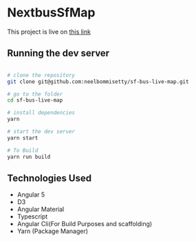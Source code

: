 # NextbusSfMap
This project is live on [this link](http://sflivebusmap.netlify.com/)

## Running the dev server

```bash

# clone the repository
git clone git@github.com:neelbommisetty/sf-bus-live-map.git

# go to the folder
cd sf-bus-live-map

# install dependencies
yarn

# start the dev server
yarn start

# To Build
yarn run build
```

## Technologies Used

* Angular 5
* D3
* Angular Material
* Typescript
* Angular Cli(For Build Purposes and scaffolding)
* Yarn (Package Manager)
